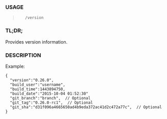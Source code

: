 <!--- This is an automatically generated file. DO NOT EDIT! --->
### USAGE ###
>        /version

### TL;DR; ###
Provides version information.

### DESCRIPTION ###
Example:

```
{
  "version":"0.26.0",
  "build_user":"username",
  "build_time":1443894750,
  "build_date":"2015-10-04 01:52:30"
  "git_branch":"branch",  // Optional
  "git_tag":"0.26.0-rc1",  // Optional
  "git_sha":"d31f096a4665650ad4b9eda372ac41d2c472a77c",  // Optional
}
```